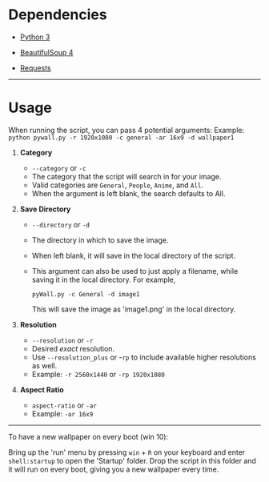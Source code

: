 # Dependencies

- [Python 3](https://www.python.org/downloads/)

- [BeautifulSoup 4](https://www.crummy.com/software/BeautifulSoup/)

- [Requests](http://docs.python-requests.org/en/master/)

---
# Usage

When running the script, you can pass 4 potential arguments:
Example: `python pywall.py -r 1920x1080 -c general -ar 16x9 -d wallpaper1`

1. **Category**

	- `--category` or `-c`
	- The category that the script will search in for your image.
	- Valid categories are `General`, `People`, `Anime`, and `All`.
	- When the argument is left blank, the search defaults to All.

2. **Save Directory**

	- `--directory` or `-d`
	- The directory in which to save the image.
	- When left blank, it will save in the local directory of the script.
	- This argument can also be used to just apply a filename, while saving it in the local directory. For example,
		
        `pyWall.py -c General -d image1`
        
        This will save the image as 'image1.png' in the local directory.
        
 3. **Resolution**
 	
    - `--resolution` or `-r`
    - Desired _exact_ resolution.
    - Use `--resolution_plus` or -`rp` to include available higher resolutions as well.
    - Example: `-r 2560x1440` or `-rp 1920x1080`

4. **Aspect Ratio**

	- `aspect-ratio` or `-ar`
	- Example: `-ar 16x9`

---
To have a new wallpaper on every boot (win 10):

Bring up the 'run' menu by pressing `win` + `R` on your keyboard and enter `shell:startup` to open the 'Startup' folder. Drop the script in this folder and it will run on every boot, giving you a new wallpaper every time.